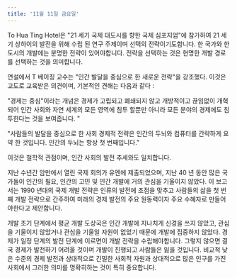 ```yaml
---
title: '11월 11일 금요일'
---
```

To Hua Ting Hotel은 "21 세기 국제 대도시를 향한 국제 심포지엄"에 참가하여 21 세기 상하이의 발전을 위해 수립 된 연구 주제이며 선택의 전략이기도합니다. 한 국가와 한 도시의 개발에는 분명한 전략이 있어야합니다. 전략을 선택하는 것은 현명한 개발 경로를 선택하는 것을 의미합니다.

연설에서 T 베이징 교수는 "인간 발달을 중심으로 한 새로운 전략"을 강조했다. 이것은 고도로 교육받은 의견이며, 기본적인 견해는 다음과 같다 :

"경제는 중심"이라는 개념은 경제가 고립되고 폐쇄되지 않고 개방적이고 끊임없이 개혁되어 인간 사회와 자연 세계의 모든 영역에 침투 할뿐만 아니라 모든 분야의 경제에도 침투한다는 것을 보여줍니다. "

"사람들의 발달을 중심으로 한 사회 경제적 전략은 인간의 두뇌와 컴퓨터를 간략하게 요약 한 것입니다. 인간의 두뇌는 항상 첫 번째입니다."

이것은 철학적 관점이며, 인간 사회의 발전 추세와도 일치합니다.

지난 수년간 암만에서 열린 국제 회의가 유엔에 제출되었으며, 지난 40 년 동안 많은 국가들이 인간의 필요, 인간의 고민 및 인간 개발에 거의 관심을 기울이지 않았다. 이 보고서는 1990 년대의 국제 개발 전략은 인류의 발전에 초점을 맞추고 사람들의 삶을 첫 번째 개발 전략으로 간주하여 미래의 경제 발전의 주요 원동력이자 주요 수혜자로 만들어야한다고 제안합니다.

개발 초기 단계에서 평균 개발 도상국은 인간 개발에 지나치게 신경을 쓰지 않았고, 관심을 기울이지 않았거나 관심을 기울일 자원이 없었기 때문에 개발에 집중하지 않았다. 경제가 일정 단계의 발전 단계에 이르면이 개발 전략을 수립해야합니다. 그렇지 않으면 결국 경제가 발전하기 어려울 것이며 개발이 진행되고 사람들은 잃을 것입니다. 비교적 낮은 수준의 경제 발전과 상대적으로 긴밀한 사회적 자원과 상대적으로 많은 인구를 가진 사회에서 그러한 의미를 명확히하는 것이 특히 중요합니다.

